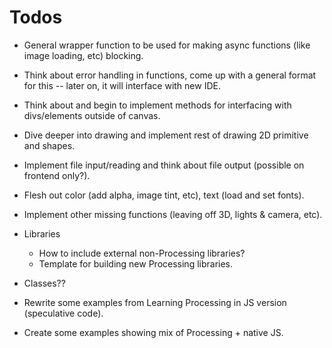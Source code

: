 Todos
=====

+ General wrapper function to be used for making async functions (like image loading, etc) blocking.
+ Think about error handling in functions, come up with a general format for this -- later on, it will interface with new IDE.
+ Think about and begin to implement methods for interfacing with divs/elements outside of canvas.

+ Dive deeper into drawing and implement rest of drawing 2D primitive and shapes.
+ Implement file input/reading and think about file output (possible on frontend only?).
+ Flesh out color (add alpha, image tint, etc), text (load and set fonts).
+ Implement other missing functions (leaving off 3D, lights & camera, etc).

+ Libraries
	+ How to include external non-Processing libraries?
	+ Template for building new Processing libraries.
+ Classes??

+ Rewrite some examples from Learning Processing in JS version (speculative code).
+ Create some examples showing mix of Processing + native JS.